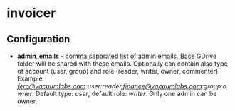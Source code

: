 # invoicer

## Configuration

- **admin_emails** - comma separated list of admin emails. Base GDrive folder will be shared with these emails. Optionally can contain also type of account (user, group) and role (reader, writer, owner, commenter). Example: *fero@vacuumlabs.com:user:reader,finance@vacuumlabs.com:group:owner*. Default type: *user*, default role: *writer*. Only one admin can be owner.